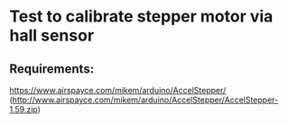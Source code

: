# Test to calibrate stepper motor via hall sensor

## Requirements:
https://www.airspayce.com/mikem/arduino/AccelStepper/  
(http://www.airspayce.com/mikem/arduino/AccelStepper/AccelStepper-1.59.zip)
